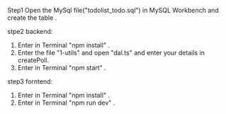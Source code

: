 Step1
Open the MySql file("todolist_todo.sql") in MySQL Workbench and create the table .

stpe2
backend:
1. Enter in Terminal "npm install" .
2. Enter the file "1-utils" and open "dal.ts" and enter your details in createPoll.
3. Enter in Terminal "npm start" .

step3
forntend:
1. Enter in Terminal "npm install" .
2. Enter in Terminal "npm run dev" .
